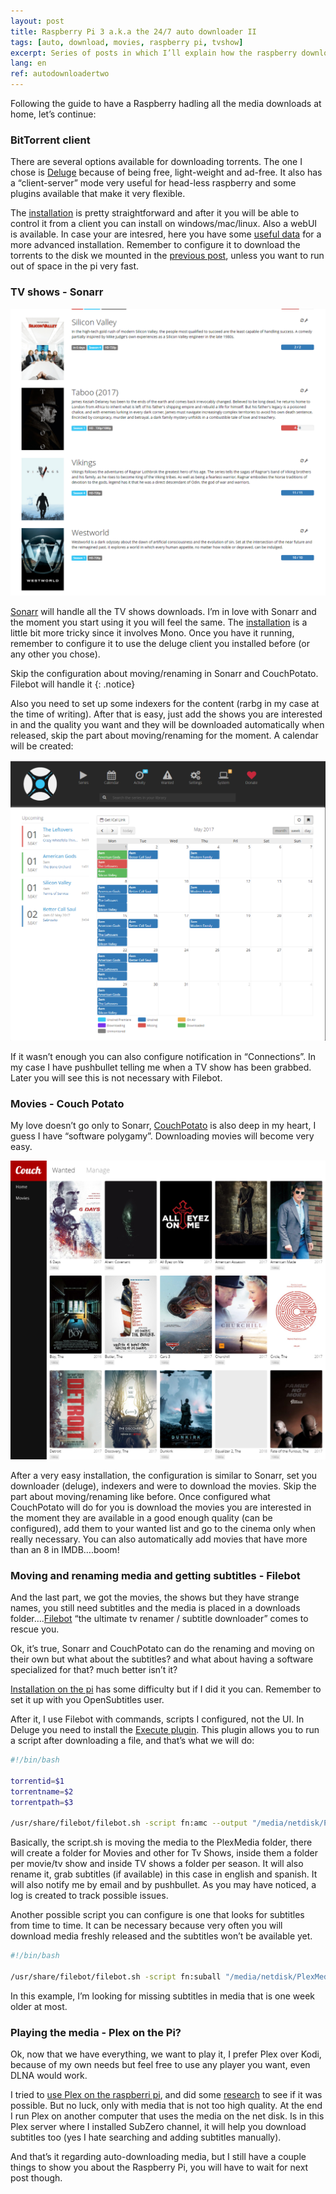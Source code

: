 ```yaml
---
layout: post
title: Raspberry Pi 3 a.k.a the 24/7 auto downloader II
tags: [auto, download, movies, raspberry pi, tvshow]
excerpt: Series of posts in which I’ll explain how the raspberry downloads automatically all my tv shows and movies, also the subtitle and the media in an unattended ...
lang: en
ref: autodownloadertwo
---
```


Following the guide to have a Raspberry hadling all the media downloads at home, let’s continue:

### BitTorrent client

There are several options available for downloading torrents. The one I chose is [Deluge](http://deluge-torrent.org/) because of being free, light-weight and ad-free. It also has a “client-server” mode very useful for head-less raspberry and some plugins available that make it very flexible.

The [installation](https://tektab.com/2015/11/10/running-a-always-on-torrent-box-with-raspberry-pi-deluge-on-raspbian/) is pretty straightforward and after it you will be able to control it from a client you can install on windows/mac/linux. Also a webUI is available. In case your are intesred, here you have some [useful data](http://dev.deluge-torrent.org/wiki/UserGuide/Service/systemd) for a more advanced installation. Remember to configure it to download the torrents to the disk we mounted in the [previous post](http://juan.pallares.me/Raspbery-pi-aka-the-247-auto-downloader/), unless you want to run out of space in the pi very fast.

### TV shows - Sonarr

![Sonarr](/images/sonarr1.PNG "Sonarr")

[Sonarr](https://sonarr.tv/) will handle all the TV shows downloads. I’m in love with Sonarr and the moment you start using it you will feel the same. The [installation](https://www.htpcguides.com/install-sonarr-raspberry-pi-mono-310/) is a little bit more tricky since it involves Mono. Once you have it running, remember to configure it to use the deluge client you installed before (or any other you chose).

Skip the configuration about moving/renaming in Sonarr and CouchPotato. Filebot will handle it
{: .notice}

Also you need to set up some indexers for the content (rarbg in my case at the time of writing). After that is easy, just add the shows you are interested in and the quality you want and they will be downloaded automatically when released, skip the part about moving/renaming for the moment. A calendar will be created:

![Sonarr calendar](/images/sonarr2.PNG "Sonarr calendar")

If it wasn’t enough you can also configure notification in “Connections”. In my case I have pushbullet telling me when a TV show has been grabbed. Later you will see this is not necessary with Filebot.

### Movies - Couch Potato

My love doesn’t go only to Sonarr, [CouchPotato](https://couchpota.to/) is also deep in my heart, I guess I have “software polygamy”. Downloading movies will become very easy.

![Couch Potato](/images/couchpotato.PNG "Couch Potato")

After a very easy installation, the configuration is similar to Sonarr, set you downloader (deluge), indexers and were to download the movies. Skip the part about moving/renaming like before. Once configured what CouchPotato will do for you is download the movies you are interested in the moment they are available in a good enough quality (can be configured), add them to your wanted list and go to the cinema only when really necessary. You can also automatically add movies that have more than an 8 in IMDB….boom!

### Moving and renaming media and getting subtitles - Filebot

And the last part, we got the movies, the shows but they have strange names, you still need subtitles and the media is placed in a downloads folder….[Filebot](http://www.filebot.net/) “the ultimate tv renamer / subtitle downloader” comes to rescue you.

Ok, it’s true, Sonarr and CouchPotato can do the renaming and moving on their own but what about the subtitles? and what about having a software specialized for that? much better isn’t it?

[Installation on the pi](https://www.filebot.net/forums/viewtopic.php?t=3974) has some difficulty but if I did it you can. Remember to set it up with you OpenSubtitles user.

After it, I use Filebot with commands, scripts I configured, not the UI. In Deluge you need to install the [Execute plugin](https://www.filebot.net/forums/viewtopic.php?t=3974). This plugin allows you to run a script after downloading a file, and that’s what we will do:

```bash
#!/bin/bash

torrentid=$1
torrentname=$2
torrentpath=$3

/usr/share/filebot/filebot.sh -script fn:amc --output "/media/netdisk/PlexMedia" --log-file /home/pi/amc.log --action move --conflict override -non-strict --def subtitles=en,es artwork=y clean=y reportError=y gmail=esbroma:XXXXXXXXXXX pushbullet=XXXXXXXXXXXX "ut_dir=$torrentpath/$torrentname" "ut_kind=multi" "ut_title=$torrentname"
```
Basically, the script.sh is moving the media to the PlexMedia folder, there will create a folder for Movies and other for Tv Shows, inside them a folder per movie/tv show and inside TV shows a folder per season. It will also rename it, grab subtitles (if available) in this case in english and spanish. It will also notify me by email and by pushbullet. As you may have noticed, a log is created to track possible issues.

Another possible script you can configure is one that looks for subtitles from time to time. It can be necessary because very often you will download media freshly released and the subtitles won’t be available yet.

```bash
#!/bin/bash

/usr/share/filebot/filebot.sh -script fn:suball "/media/netdisk/PlexMedia" --log-file /home/pi/subtitle.log -non-strict --def maxAgeDays=7 subtitles=en,es ignoreTextLanguage=en,es reportError=y pushbullet=XXXXXXXXXXXX
```
In this example, I’m looking for missing subtitles in media that is one week older at most.

### Playing the media - Plex on the Pi?
Ok, now that we have everything, we want to play it, I prefer Plex over Kodi, because of my own needs but feel free to use any player you want, even DLNA would work.

I tried to [use Plex on the raspberri pi](https://raspberrypi.stackexchange.com/questions/50031/raspberry-pi-3-as-plex-media-server-local-without-transcoding), and did some [research](https://www.raspberrypi.org/forums/viewtopic.php?f=35&t=151924&p=999730#p999730) to see if it was possible. But no luck, only with media that is not too high quality. At the end I run Plex on another computer that uses the media on the net disk. Is in this Plex server where I installed SubZero channel, it will help you download subtitles too (yes I hate searching and adding subtitles manually).

And that’s it regarding auto-downloading media, but I still have a couple things to show you about the Raspberry Pi, you will have to wait for next post though.